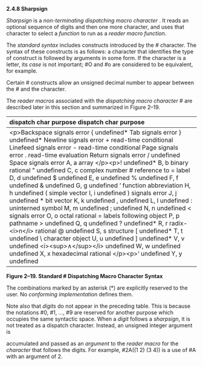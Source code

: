 **2.4.8 Sharpsign** 

*Sharpsign* is a *non-terminating dispatching macro character* . It reads an optional sequence of digits and then one more character, and uses that character to select a *function* to run as a *reader macro function*. 

The *standard syntax* includes constructs introduced by the # character. The syntax of these constructs is as follows: a character that identifies the type of construct is followed by arguments in some form. If the character is a letter, its *case* is not important; #O and #o are considered to be equivalent, for example. 

Certain # constructs allow an unsigned decimal number to appear between the # and the character. 

The *reader macros* associated with the *dispatching macro character* # are described later in this section and summarized in Figure 2–19.  



|**dispatch char purpose dispatch char purpose**|
| :- |
|\<p\>Backspace signals error \{ undefined\* Tab signals error \} undefined\* Newline signals error + read-time conditional Linefeed signals error - read-time conditional Page signals error . read-time evaluation Return signals error / undefined Space signals error A, a array \</p\>\<p\>! undefined* B, b binary rational " undefined C, c complex number # reference to = label D, d undefined $ undefined E, e undefined % undefined F, f undefined & undefined G, g undefined ’ function abbreviation H, h undefined ( simple vector I, i undefined ) signals error J, j undefined * bit vector K, k undefined , undefined L, l undefined : uninterned symbol M, m undefined ; undefined N, n undefined \< signals error O, o octal rational = labels following object P, p pathname \> undefined Q, q undefined ? undefined* R, r radix-\<i\>n\</i\> rational @ undefined S, s structure [ undefined* T, t undefined \ character object U, u undefined ] undefined* V, v undefined \<i\>\<sup\>∧\</sup\>\</i\> undefined W, w undefined undefined X, x hexadecimal rational \</p\>\<p\>‘ undefined Y, y undefined | balanced comment Z, z undefined ~ undefined Rubout undefined\</p\>|


**Figure 2–19. Standard # Dispatching Macro Character Syntax** 

The combinations marked by an asterisk (\*) are explicitly reserved to the user. No *conforming implementation* defines them. 

Note also that *digits* do not appear in the preceding table. This is because the notations #0, #1, ..., #9 are reserved for another purpose which occupies the same syntactic space. When a *digit* follows a *sharpsign*, it is not treated as a dispatch character. Instead, an unsigned integer argument is  



accumulated and passed as an *argument* to the *reader macro* for the *character* that follows the digits. For example, #2A((1 2) (3 4)) is a use of #A with an argument of 2. 

